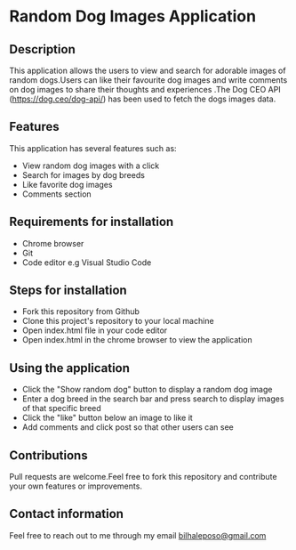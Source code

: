 # Random Dog Images Application
  ## Description
  This application allows the users to view and search for adorable images of random dogs.Users can like their favourite dog images and write comments on dog images to share their thoughts and experiences .The Dog CEO API (https://dog.ceo/dog-api/) has been used to fetch the dogs images data.

  ## Features
  This application has several features such as:
  * View random dog images with a click
  * Search for images by dog breeds
  * Like favorite dog images
  * Comments section 

  ## Requirements for installation
  * Chrome browser
  * Git
  * Code editor e.g Visual Studio Code

  ## Steps for installation 
  * Fork this repository from Github
  * Clone this project's repository to your local machine
  * Open index.html file in your code editor
  * Open index.html in the chrome browser to view the application

  ## Using the application
  - Click the "Show random dog" button to display a random dog image
  - Enter a dog breed in the search bar and press search to display images of that specific breed
  - Click the "like" button below an image to like it
  - Add comments and click post so that other users can see

  ## Contributions
  Pull requests are welcome.Feel free to fork this repository and contribute your own features or improvements.

  ## Contact information
  Feel free to reach out to me through my email bilhaleposo@gmail.com
  
